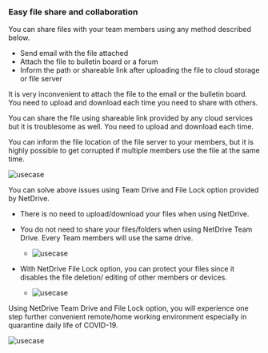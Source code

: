 ### Easy file share and collaboration

You can share files with your team members using any method described below.

-	Send email with the file attached
-	Attach the file to bulletin board or a forum
-	Inform the path or shareable link after uploading the file to cloud storage or file server

It is very inconvenient to attach the file to the email or the bulletin board.  You need to upload and download each time you need to share with others.

You can share the file using shareable link provided by any cloud services but it is troublesome as well.  You need to upload and download each time.

You can inform the file location of the file server to your members, but it is highly possible to get corrupted if multiple members use the file at the same time.
 
![usecase](https://raw.githubusercontent.com/bdrive/help/master/support_content/en/usecase/usecase2/Picture2.png)

You can solve above issues using Team Drive and File Lock option provided by NetDrive.

  - There is no need to upload/download your files when using NetDrive.

  - You do not need to share your files/folders when using NetDrive Team Drive.  Every Team members will use the same drive.  
    - ![usecase](https://raw.githubusercontent.com/bdrive/help/master/support_content/en/usecase/usecase2/Picture3.png)

  -	With NetDrive File Lock option, you can protect your files since it disables the file deletion/ editing of other members or devices.  
    - ![usecase](https://raw.githubusercontent.com/bdrive/help/master/support_content/en/usecase/usecase2/Picture4.png)

Using NetDrive Team Drive and File Lock option, you will experience one step further convenient remote/home working environment especially in quarantine daily life of COVID-19.
 
![usecase](https://raw.githubusercontent.com/bdrive/help/master/support_content/en/usecase/usecase2/Picture5.png)
 
